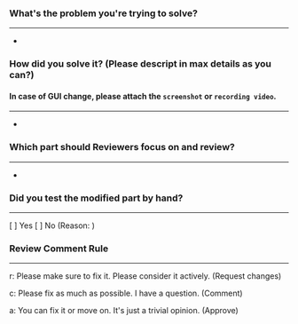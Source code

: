 ### What's the problem you're trying to solve? 
---------------------------------------------------------------------------
-


### How did you solve it? (Please descript in max details as you can?)

#### In case of GUI change, please attach the `screenshot` or `recording video`.
---------------------------------------------------------------------------
-


### Which part should Reviewers focus on and review?
---------------------------------------------------------------------------
-


### Did you test the modified part by hand?
---------------------------------------------------------------------------
[ ] Yes
[ ] No (Reason: )


### Review Comment Rule
---------------------------------------------------------------------------
r: Please make sure to fix it. Please consider it actively. (Request changes)

c: Please fix as much as possible. I have a question. (Comment)

a: You can fix it or move on. It's just a trivial opinion. (Approve)